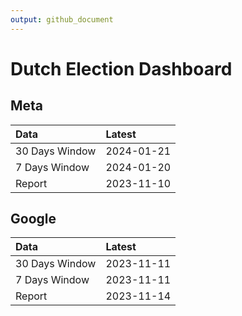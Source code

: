```yaml
---
output: github_document
---
```


# Dutch Election Dashboard



## Meta


|Data           |Latest     |
|:--------------|:----------|
|30 Days Window |2024-01-21 |
|7 Days Window  |2024-01-20 |
|Report         |2023-11-10 |

## Google


|Data           |Latest     |
|:--------------|:----------|
|30 Days Window |2023-11-11 |
|7 Days Window  |2023-11-11 |
|Report         |2023-11-14 |
